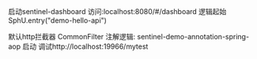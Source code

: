 启动sentinel-dashboard   访问:localhost:8080/#/dashboard
逻辑起始 SphU.entry("demo-hello-api") 

默认http拦截器 CommonFilter
注解逻辑:
sentinel-demo-annotation-spring-aop 启动 调试http://localhost:19966/mytest
